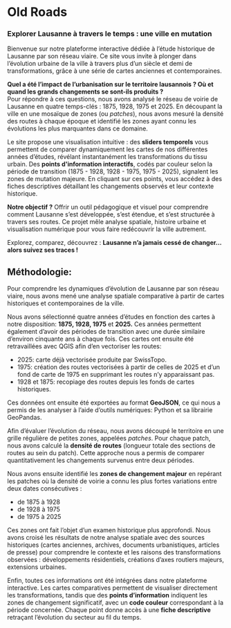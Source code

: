 # Old Roads

### **Explorer Lausanne à travers le temps : une ville en mutation**

Bienvenue sur notre plateforme interactive dédiée à l’étude historique de Lausanne par son réseau viaire. Ce site vous invite à plonger dans l’évolution urbaine de la ville à travers plus d’un siècle et demi de transformations, grâce à une série de cartes anciennes et contemporaines.

**Quel a été l’impact de l’urbanisation sur le territoire lausannois ? Où et quand les grands changements se sont-ils produits ?**  
Pour répondre à ces questions, nous avons analysé le réseau de voirie de Lausanne en quatre temps-clés : 1875, 1928, 1975 et 2025\. En découpant la ville en une mosaïque de zones (ou *patches*), nous avons mesuré la densité des routes à chaque époque et identifié les zones ayant connu les évolutions les plus marquantes dans ce domaine.

Le site propose une visualisation intuitive : des **sliders temporels** vous permettent de comparer dynamiquement les cartes de nos différentes années d’études, révélant instantanément les transformations du tissu urbain. Des **points d'information interactifs**, codés par couleur selon la période de transition (1875 \- 1928, 1928 \- 1975, 1975 \- 2025), signalent les zones de mutation majeure. En cliquant sur ces points, vous accédez à des fiches descriptives détaillant les changements observés et leur contexte historique.

**Notre objectif ?** Offrir un outil pédagogique et visuel pour comprendre comment Lausanne s’est développée, s’est étendue, et s’est structurée à travers ses routes. Ce projet mêle analyse spatiale, histoire urbaine et visualisation numérique pour vous faire redécouvrir la ville autrement.

Explorez, comparez, découvrez : **Lausanne n’a jamais cessé de changer… alors suivez ses traces \!**




## Méthodologie:

Pour comprendre les dynamiques d’évolution de Lausanne par son réseau viaire, nous avons mené une analyse spatiale comparative à partir de cartes historiques et contemporaines de la ville.

Nous avons sélectionné quatre années d’études en fonction des cartes à notre disposition: **1875, 1928, 1975** et **2025\.** Ces années permettent également d’avoir des périodes de transition avec une durée similaire d’environ cinquante ans à chaque fois. Ces cartes ont ensuite été retravaillées avec QGIS afin d’en vectoriser les routes:

- 2025: carte déjà vectorisée produite par SwissTopo.
- 1975: création des routes vectorisées à partir de celles de 2025 et d’un fond de carte de 1975 en supprimant les routes n’y apparaissant pas.
- 1928 et 1875: recopiage des routes depuis les fonds de cartes historiques. 

Ces données ont ensuite été exportées au format **GeoJSON**, ce qui nous a permis de les analyser à l’aide d’outils numériques: Python et sa librairie GeoPandas.

Afin d’évaluer l’évolution du réseau, nous avons découpé le territoire en une grille régulière de petites zones, appelées *patches*. Pour chaque patch, nous avons calculé la **densité de routes** (longueur totale des sections de routes au sein du patch). Cette approche nous a permis de comparer quantitativement les changements survenus entre deux périodes.

Nous avons ensuite identifié les **zones de changement majeur** en repérant les patches où la densité de voirie a connu les plus fortes variations entre deux dates consécutives :

- de 1875 à 1928  
- de 1928 à 1975  
- de 1975 à 2025

Ces zones ont fait l’objet d’un examen historique plus approfondi. Nous avons croisé les résultats de notre analyse spatiale avec des sources historiques (cartes anciennes, archives, documents urbanistiques, articles de presse) pour comprendre le contexte et les raisons des transformations observées : développements résidentiels, créations d’axes routiers majeurs, extensions urbaines.

Enfin, toutes ces informations ont été intégrées dans notre plateforme interactive. Les cartes comparatives permettent de visualiser directement les transformations, tandis que des **points d’information** indiquent les zones de changement significatif, avec un **code couleur** correspondant à la période concernée. Chaque point donne accès à une **fiche descriptive** retraçant l’évolution du secteur au fil du temps.